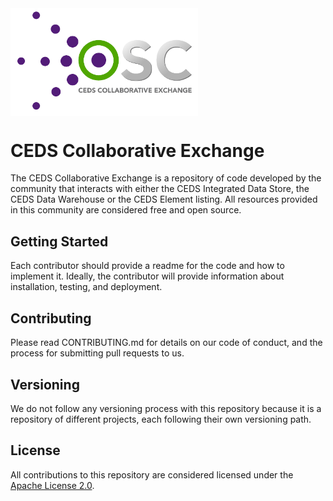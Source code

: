 <img src="https://github.com/CEDStandards/CEDS-Collaborative-Exchange/blob/master/res/CEDS-Collaborative-Exchange-Full.png" width="300" align="middle">

# CEDS Collaborative Exchange

The CEDS Collaborative Exchange is a repository of code developed by the community that interacts with either the CEDS Integrated Data Store, the CEDS Data Warehouse or the CEDS Element listing. All resources provided in this community are considered free and open source. 

## Getting Started
Each contributor should provide a readme for the code and how to implement it. Ideally, the contributor will provide information about installation, testing, and deployment.

## Contributing
Please read CONTRIBUTING.md for details on our code of conduct, and the process for submitting pull requests to us.

## Versioning

We do not follow any versioning process with this repository because it is a repository of different projects, each following their own versioning path.  

## License
All contributions to this repository are considered licensed under the [Apache License 2.0](LICENSE).
